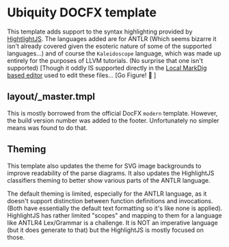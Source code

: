 # Ubiquity DOCFX template
This template adds support to the syntax highlighting provided by [HightlightJS](https://highlightjs.readthedocs.io/en/latest/supported-languages.html).
The languages added are for ANTLR (Which seems bizarre it isn't already covered
given the esoteric nature of some of the supported languages...) and of course the
`Kaleidoscope` language, which was made up entirely for the purposes of LLVM
tutorials. (No surprise that one isn't supported) [Though it oddly IS supported
directly in the [Local MarkDig based editor](https://github.com/MadsKristensen/MarkdownEditor2022)
used to edit these files... [Go Figure! :shrug: ]

## layout/_master.tmpl
This is mostly borrowed from the official DocFX `modern` template. However, the build
version number was added to the footer. Unfortunately no simpler means was found to do
that.

## Theming
This template also updates the theme for SVG image backgrounds to improve
readability of the parse diagrams. It also updates the HighlightJS classifiers
theming to better show various parts of the ANTLR language.

The default theming is limited, especially for the ANTLR language, as it doesn't
support distinction between function definitions and invocations. (Both have
essentially the default text formatting so it's like none is applied). HighlightJS
has rather limited "scopes" and mapping to them for a language like ANTLR4
Lex/Grammar is a challenge. It is NOT an imperative language (but it does generate
to that) but the HighlightJS is mostly focused on those.
